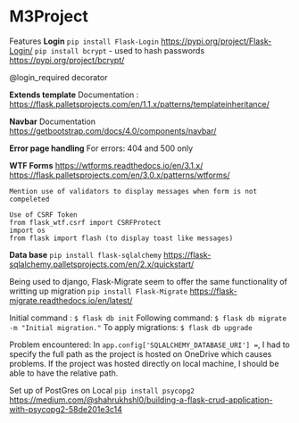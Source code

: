 # M3Project



Features
**Login**
`pip install Flask-Login`
https://pypi.org/project/Flask-Login/
`pip install bcrypt` - used to hash passwords
https://pypi.org/project/bcrypt/


@login_required decorator

**Extends template**
Documentation : https://flask.palletsprojects.com/en/1.1.x/patterns/templateinheritance/

**Navbar**
Documentation
https://getbootstrap.com/docs/4.0/components/navbar/

**Error page handling**
For errors: 404 and 500 only

**WTF Forms**
    https://wtforms.readthedocs.io/en/3.1.x/
    https://flask.palletsprojects.com/en/3.0.x/patterns/wtforms/

    Mention use of validators to display messages when form is not compeleted

    Use of CSRF Token
    from flask_wtf.csrf import CSRFProtect
    import os
    from flask import flash (to display toast like messages)

**Data base**
`pip install flask-sqlalchemy`
https://flask-sqlalchemy.palletsprojects.com/en/2.x/quickstart/

Being used to django, Flask-Migrate seem to offer the same functionality of writting up migration
`pip install Flask-Migrate`
https://flask-migrate.readthedocs.io/en/latest/

Initial command : `$ flask db init`
Following command: `$ flask db migrate -m "Initial migration."`
To apply migrations: `$ flask db upgrade`

Problem encountered: 
In `app.config['SQLALCHEMY_DATABASE_URI'] =`, I had to specify the full path as the project is hosted on OneDrive which causes problems. If the project was hosted directly on local machine, I should be able to have the relative path.

Set up of PostGres on Local
`pip install psycopg2`
https://medium.com/@shahrukhshl0/building-a-flask-crud-application-with-psycopg2-58de201e3c14



